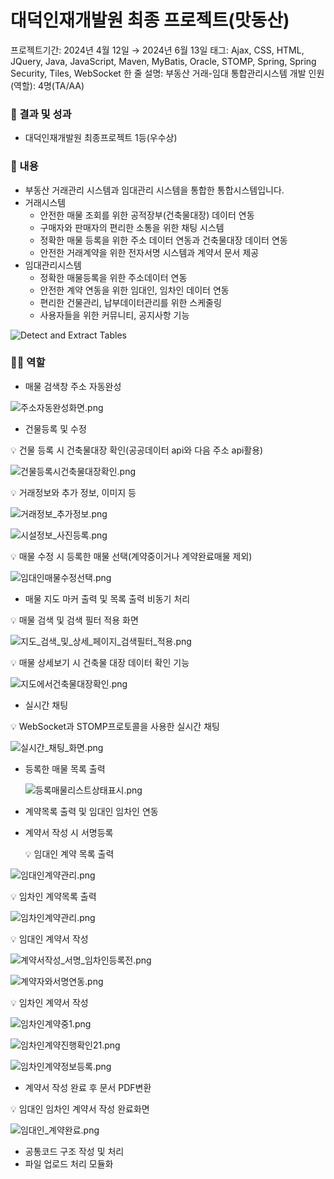 # 대덕인재개발원 최종 프로젝트(맛동산)

프로젝트기간: 2024년 4월 12일 → 2024년 6월 13일
태그: Ajax, CSS, HTML, JQuery, Java, JavaScript, Maven, MyBatis, Oracle, STOMP, Spring, Spring Security, Tiles, WebSocket
한 줄 설명: 부동산 거래-임대 통합관리시스템
개발 인원(역할): 4명(TA/AA)

### 🎯 결과 및 성과

- 대덕인재개발원 최종프로젝트 1등(우수상)

### 📖 내용

- 부동산 거래관리 시스템과 임대관리 시스템을 통합한 통합시스템입니다.
- 거래시스템
    - 안전한 매물 조회를 위한 공적장부(건축물대장) 데이터 연동
    - 구매자와 판매자의 편리한 소통을 위한 채팅 시스템
    - 정확한 매물 등록을 위한 주소 데이터 연동과 건축물대장 데이터 연동
    - 안전한 거래계약을 위한 전자서명 시스템과 계약서 문서 제공
- 임대관리시스템
    - 정확한 매물등록을 위한 주소데이터 연동
    - 안전한 계약 연동을 위한 임대인, 임차인 데이터 연동
    - 편리한 건물관리, 납부데이터관리를 위한 스케줄링
    - 사용자들을 위한 커뮤니티, 공지사항 기능

![Detect and Extract Tables](https://file.notion.so/f/f/5e1e056a-1d2d-427a-b507-12b73fd5674a/04bf6764-9d2b-4557-8a68-7e7c4c36e34c/e7977bfe-d7fe-4814-8d06-74991c606fc6.png?id=bf0a68f4-6754-4227-8111-3ebbbdfc03bc&table=block&spaceId=5e1e056a-1d2d-427a-b507-12b73fd5674a&expirationTimestamp=1718942400000&signature=3GiqP9YXclcHzxZJH2SQo_xt2SlRxpZahHhw3LykMrQ&downloadName=%EC%A0%9C%EB%AA%A9%EC%9D%84+%EC%9E%85%EB%A0%A5%ED%95%B4%EC%A3%BC%EC%84%B8%EC%9A%94_-001.png)


### 🙋‍♂️ 역할

- 매물 검색창 주소 자동완성

![주소자동완성화면.png](https://file.notion.so/f/f/5e1e056a-1d2d-427a-b507-12b73fd5674a/16699ebf-cd49-4e6f-b3e0-fac27760f932/%EC%A3%BC%EC%86%8C%EC%9E%90%EB%8F%99%EC%99%84%EC%84%B1%ED%99%94%EB%A9%B4.png?id=a94a57bd-5ddb-4687-9373-c02af1411a29&table=block&spaceId=5e1e056a-1d2d-427a-b507-12b73fd5674a&expirationTimestamp=1718942400000&signature=tKBu34SaPZlsX4lRO0VpHKqi5wlO6gqAA5gv2_dytWE&downloadName=%EC%A3%BC%EC%86%8C%EC%9E%90%EB%8F%99%EC%99%84%EC%84%B1%ED%99%94%EB%A9%B4.png)

- 건물등록 및 수정

<aside>
💡 건물 등록 시 건축물대장 확인(공공데이터 api와 다음 주소 api활용)

</aside>

![건물등록시건축물대장확인.png](https://file.notion.so/f/f/5e1e056a-1d2d-427a-b507-12b73fd5674a/247c2633-7eea-4ae1-bf31-89f3250fe5c7/%EA%B1%B4%EB%AC%BC%EB%93%B1%EB%A1%9D%EC%8B%9C%EA%B1%B4%EC%B6%95%EB%AC%BC%EB%8C%80%EC%9E%A5%ED%99%95%EC%9D%B8.png?id=dc2addf6-06a5-483e-879c-a6e6d5f789fc&table=block&spaceId=5e1e056a-1d2d-427a-b507-12b73fd5674a&expirationTimestamp=1718942400000&signature=qR_XsauOiTEA76Okx361OQ0BwgnOyL7DTVXciK-oAEs&downloadName=%EA%B1%B4%EB%AC%BC%EB%93%B1%EB%A1%9D%EC%8B%9C%EA%B1%B4%EC%B6%95%EB%AC%BC%EB%8C%80%EC%9E%A5%ED%99%95%EC%9D%B8.png)

<aside>
💡 거래정보와 추가 정보, 이미지 등

</aside>

![거래정보_추가정보.png](https://file.notion.so/f/f/5e1e056a-1d2d-427a-b507-12b73fd5674a/2b84a178-9d84-4cfd-a358-98e3b83100bc/%EA%B1%B0%EB%9E%98%EC%A0%95%EB%B3%B4_%EC%B6%94%EA%B0%80%EC%A0%95%EB%B3%B4.png?id=e7ab8c40-7788-455d-91e8-389811adba37&table=block&spaceId=5e1e056a-1d2d-427a-b507-12b73fd5674a&expirationTimestamp=1718942400000&signature=XWCnPFP7KzymoLdimX94RNkVu3xc1b9Bmf6mRs3vunQ&downloadName=%EA%B1%B0%EB%9E%98%EC%A0%95%EB%B3%B4_%EC%B6%94%EA%B0%80%EC%A0%95%EB%B3%B4.png)

![시설정보_사진등록.png](https://file.notion.so/f/f/5e1e056a-1d2d-427a-b507-12b73fd5674a/89c14a98-0417-488d-90fe-059d9c3e2cfe/%EC%8B%9C%EC%84%A4%EC%A0%95%EB%B3%B4_%EC%82%AC%EC%A7%84%EB%93%B1%EB%A1%9D.png?id=50269acc-8269-41d9-b460-20f212538719&table=block&spaceId=5e1e056a-1d2d-427a-b507-12b73fd5674a&expirationTimestamp=1718942400000&signature=ekwirhTHgENzmhddWm-p0vGlDex3xm567bK4Fr8-aBM&downloadName=%EC%8B%9C%EC%84%A4%EC%A0%95%EB%B3%B4_%EC%82%AC%EC%A7%84%EB%93%B1%EB%A1%9D.png)

<aside>
💡 매물 수정 시 등록한 매물 선택(계약중이거나 계약완료매물 제외)

</aside>

![임대인매물수정선택.png](https://file.notion.so/f/f/5e1e056a-1d2d-427a-b507-12b73fd5674a/7af6d2ef-549c-4825-9ff4-2b3366fc4ae7/%EC%9E%84%EB%8C%80%EC%9D%B8%EB%A7%A4%EB%AC%BC%EC%88%98%EC%A0%95%EC%84%A0%ED%83%9D.png?id=6e3a54dc-3e43-4bc9-940f-ac95e1cd2335&table=block&spaceId=5e1e056a-1d2d-427a-b507-12b73fd5674a&expirationTimestamp=1718942400000&signature=My1dRSdgrg2wbnPgtiE7J37WUNjdXqf0RZoyB6FzRbM&downloadName=%EC%9E%84%EB%8C%80%EC%9D%B8%EB%A7%A4%EB%AC%BC%EC%88%98%EC%A0%95%EC%84%A0%ED%83%9D.png)

- 매물 지도 마커 출력 및 목록 출력 비동기 처리

<aside>
💡 매물 검색 및 검색 필터 적용 화면

</aside>

![지도_검색_및_상세_페이지_검색필터_적용.png](https://file.notion.so/f/f/5e1e056a-1d2d-427a-b507-12b73fd5674a/285a246a-38ee-41f5-bcf7-ef84ca802c6c/%EC%A7%80%EB%8F%84_%EA%B2%80%EC%83%89_%EB%B0%8F_%EC%83%81%EC%84%B8_%ED%8E%98%EC%9D%B4%EC%A7%80_%EA%B2%80%EC%83%89%ED%95%84%ED%84%B0_%EC%A0%81%EC%9A%A9.png?id=198646cd-5a7c-471d-8340-0dddb0eb2ace&table=block&spaceId=5e1e056a-1d2d-427a-b507-12b73fd5674a&expirationTimestamp=1718942400000&signature=APKF4tfNvJZElLcUfeUfUz21OJ1Vkgg8P-faGdOEwa4&downloadName=%EC%A7%80%EB%8F%84_%EA%B2%80%EC%83%89_%EB%B0%8F_%EC%83%81%EC%84%B8_%ED%8E%98%EC%9D%B4%EC%A7%80_%EA%B2%80%EC%83%89%ED%95%84%ED%84%B0_%EC%A0%81%EC%9A%A9.png)

<aside>
💡 매물 상세보기 시 건축물 대장 데이터 확인 기능

</aside>

![지도에서건축물대장확인.png](https://file.notion.so/f/f/5e1e056a-1d2d-427a-b507-12b73fd5674a/df2fc25d-2af8-49f4-b44b-d52663e503e4/%EC%A7%80%EB%8F%84%EC%97%90%EC%84%9C%EA%B1%B4%EC%B6%95%EB%AC%BC%EB%8C%80%EC%9E%A5%ED%99%95%EC%9D%B8.png?id=5505927c-ddfe-4bbf-bef5-98a83b9d0355&table=block&spaceId=5e1e056a-1d2d-427a-b507-12b73fd5674a&expirationTimestamp=1718942400000&signature=JWg3wYt1maaqwLzR452wxtAuN9tXdc7fxIZkkkKFPLo&downloadName=%EC%A7%80%EB%8F%84%EC%97%90%EC%84%9C%EA%B1%B4%EC%B6%95%EB%AC%BC%EB%8C%80%EC%9E%A5%ED%99%95%EC%9D%B8.png)
- 실시간 채팅

<aside>
💡 WebSocket과 STOMP프로토콜을 사용한 실시간 채팅

</aside>

![실시간_채팅_화면.png](https://file.notion.so/f/f/5e1e056a-1d2d-427a-b507-12b73fd5674a/cd16134e-ef2a-4ed9-a500-eeeac37211de/%EC%8B%A4%EC%8B%9C%EA%B0%84_%EC%B1%84%ED%8C%85_%ED%99%94%EB%A9%B4.png?id=f286a82e-a298-43c6-969f-3c001fcb5107&table=block&spaceId=5e1e056a-1d2d-427a-b507-12b73fd5674a&expirationTimestamp=1718942400000&signature=kFWQ7X5wb0i21RTZtmUuDpMSSkFbufp5i4j6UJXYY2o&downloadName=%EC%8B%A4%EC%8B%9C%EA%B0%84_%EC%B1%84%ED%8C%85_%ED%99%94%EB%A9%B4.png)

- 등록한 매물 목록 출력
    
    ![등록매물리스트상태표시.png](https://file.notion.so/f/f/5e1e056a-1d2d-427a-b507-12b73fd5674a/08664098-dfea-4f65-b711-859e9dbca12d/%EB%93%B1%EB%A1%9D%EB%A7%A4%EB%AC%BC%EB%A6%AC%EC%8A%A4%ED%8A%B8%EC%83%81%ED%83%9C%ED%91%9C%EC%8B%9C.png?id=4a528a8f-c11e-4931-9323-d41671915a02&table=block&spaceId=5e1e056a-1d2d-427a-b507-12b73fd5674a&expirationTimestamp=1718942400000&signature=57bXKkabnZr0WxsHlOHpSoJDcrDms7zVnQLQ8n_mUPY&downloadName=%EB%93%B1%EB%A1%9D%EB%A7%A4%EB%AC%BC%EB%A6%AC%EC%8A%A4%ED%8A%B8%EC%83%81%ED%83%9C%ED%91%9C%EC%8B%9C.png)
    

- 계약목록 출력 및 임대인 임차인 연동
- 계약서 작성 시 서명등록
    
    <aside>
    💡 임대인 계약 목록 출력
    
    </aside>
    

![임대인계약관리.png](https://file.notion.so/f/f/5e1e056a-1d2d-427a-b507-12b73fd5674a/bd919340-4684-41fd-a485-42343488833a/%EC%9E%84%EB%8C%80%EC%9D%B8%EA%B3%84%EC%95%BD%EA%B4%80%EB%A6%AC.png?id=214def79-e7d8-434f-9cf6-6505758b8cc6&table=block&spaceId=5e1e056a-1d2d-427a-b507-12b73fd5674a&expirationTimestamp=1718942400000&signature=nXgKySkhi4srPPm3_csLsBV0atoKpYm2s3T57H7SI_w&downloadName=%EC%9E%84%EB%8C%80%EC%9D%B8%EA%B3%84%EC%95%BD%EA%B4%80%EB%A6%AC.png)

<aside>
💡 임차인 계약목록 출력

</aside>

![임차인계약관리.png](https://file.notion.so/f/f/5e1e056a-1d2d-427a-b507-12b73fd5674a/ff770d35-305c-4244-a65b-b954577b1867/%EC%9E%84%EC%B0%A8%EC%9D%B8%EA%B3%84%EC%95%BD%EA%B4%80%EB%A6%AC.png?id=960cf255-92b7-463d-afdf-65cbd9dc6c78&table=block&spaceId=5e1e056a-1d2d-427a-b507-12b73fd5674a&expirationTimestamp=1718942400000&signature=288mg5eyrBbqPoZAyNiAm2OtNWfwVqzo9u8lK-9K4KI&downloadName=%EC%9E%84%EC%B0%A8%EC%9D%B8%EA%B3%84%EC%95%BD%EA%B4%80%EB%A6%AC.png)

<aside>
💡 임대인 계약서 작성

</aside>

![계약서작성_서명_임차인등록전.png](https://file.notion.so/f/f/5e1e056a-1d2d-427a-b507-12b73fd5674a/6c974c9c-3f22-45b0-80e9-34ab43819406/%EA%B3%84%EC%95%BD%EC%84%9C%EC%9E%91%EC%84%B1_%EC%84%9C%EB%AA%85_%EC%9E%84%EC%B0%A8%EC%9D%B8%EB%93%B1%EB%A1%9D%EC%A0%84.png?id=07da0a2e-c14e-4e96-90c2-16ee5b5a0010&table=block&spaceId=5e1e056a-1d2d-427a-b507-12b73fd5674a&expirationTimestamp=1718942400000&signature=2r3SXZlulMo8Pw5xswBgvQQ-tfESFM8tzM2oigPedH0&downloadName=%EA%B3%84%EC%95%BD%EC%84%9C%EC%9E%91%EC%84%B1_%EC%84%9C%EB%AA%85_%EC%9E%84%EC%B0%A8%EC%9D%B8%EB%93%B1%EB%A1%9D%EC%A0%84.png)

![계약자와서명연동.png](https://file.notion.so/f/f/5e1e056a-1d2d-427a-b507-12b73fd5674a/88475497-b835-4411-b73b-258ee035025f/%EA%B3%84%EC%95%BD%EC%9E%90%EC%99%80%EC%84%9C%EB%AA%85%EC%97%B0%EB%8F%99.png?id=893877a4-06b1-4c15-9fb0-1255d2c736ad&table=block&spaceId=5e1e056a-1d2d-427a-b507-12b73fd5674a&expirationTimestamp=1718942400000&signature=g-i-I9N9wXSBkrEdggTRR5WamLEXh82cly2sbxX2wuE&downloadName=%EA%B3%84%EC%95%BD%EC%9E%90%EC%99%80%EC%84%9C%EB%AA%85%EC%97%B0%EB%8F%99.png)
<aside>
💡 임차인 계약서 작성

</aside>

![임차인계약중1.png](https://file.notion.so/f/f/5e1e056a-1d2d-427a-b507-12b73fd5674a/f2c06946-d2ed-4521-9ad0-1d3d865f5796/%EC%9E%84%EC%B0%A8%EC%9D%B8%EA%B3%84%EC%95%BD%EC%A4%911.png?id=50445c0e-00d6-470b-ab35-794b4875b91f&table=block&spaceId=5e1e056a-1d2d-427a-b507-12b73fd5674a&expirationTimestamp=1718942400000&signature=82RnMQZeIqD8oXGcXQ33htCEX46nxRu-DlEiPCZo77s&downloadName=%EC%9E%84%EC%B0%A8%EC%9D%B8%EA%B3%84%EC%95%BD%EC%A4%911.png)

![임차인계약진행확인21.png](https://file.notion.so/f/f/5e1e056a-1d2d-427a-b507-12b73fd5674a/9a77e4ee-5955-4cda-a3fc-f5ccb6fe56bc/%EC%9E%84%EC%B0%A8%EC%9D%B8%EA%B3%84%EC%95%BD%EC%A7%84%ED%96%89%ED%99%95%EC%9D%B821.png?id=f815bef6-2465-4b42-b7a9-3f07f835684e&table=block&spaceId=5e1e056a-1d2d-427a-b507-12b73fd5674a&expirationTimestamp=1718942400000&signature=xTmypk-KrUlwZkLPvybYH8lIdx8DqJzmbenmxh_OIKI&downloadName=%EC%9E%84%EC%B0%A8%EC%9D%B8%EA%B3%84%EC%95%BD%EC%A7%84%ED%96%89%ED%99%95%EC%9D%B821.png)

![임차인계약정보등록.png](https://file.notion.so/f/f/5e1e056a-1d2d-427a-b507-12b73fd5674a/6de55c59-a5ce-4ccc-978b-fc3784584f00/%EC%9E%84%EC%B0%A8%EC%9D%B8%EA%B3%84%EC%95%BD%EC%A0%95%EB%B3%B4%EB%93%B1%EB%A1%9D.png?id=7bb64e6b-7296-4edc-bb61-dd8f8afcf5e8&table=block&spaceId=5e1e056a-1d2d-427a-b507-12b73fd5674a&expirationTimestamp=1718942400000&signature=HG9-kMgHq28U_1rUGZ3hR2vjnrTtGlzFhVU-JZC9bqU&downloadName=%EC%9E%84%EC%B0%A8%EC%9D%B8%EA%B3%84%EC%95%BD%EC%A0%95%EB%B3%B4%EB%93%B1%EB%A1%9D.png)

- 계약서 작성 완료 후 문서 PDF변환

<aside>
💡 임대인 임차인 계약서 작성 완료화면

</aside>

![임대인_계약완료.png](https://file.notion.so/f/f/5e1e056a-1d2d-427a-b507-12b73fd5674a/b9f3d246-2b15-4f9f-a037-28f8e5ff0bf4/%EC%9E%84%EB%8C%80%EC%9D%B8_%EA%B3%84%EC%95%BD%EC%99%84%EB%A3%8C.png?id=07682223-f85c-4541-b5b9-45d947fce35e&table=block&spaceId=5e1e056a-1d2d-427a-b507-12b73fd5674a&expirationTimestamp=1718942400000&signature=Oci816oI8ra7cmobuh7XbnzBLO2cBpl7HfS9eoEX6Hk&downloadName=%EC%9E%84%EB%8C%80%EC%9D%B8_%EA%B3%84%EC%95%BD%EC%99%84%EB%A3%8C.png)
- 공통코드 구조 작성 및 처리
- 파일 업로드 처리 모듈화

###
